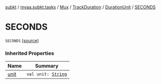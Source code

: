 [subkt](../../../../index.md) / [myaa.subkt.tasks](../../../index.md) / [Mux](../../index.md) / [TrackDuration](../index.md) / [DurationUnit](index.md) / [SECONDS](./-s-e-c-o-n-d-s.md)

# SECONDS

`SECONDS` [(source)](https://github.com/Myaamori/SubKt/blob/0.1.12/src/main/kotlin/myaa/subkt/tasks/muxtask.kt#L141)

### Inherited Properties

| Name | Summary |
|---|---|
| [unit](unit.md) | `val unit: `[`String`](https://kotlinlang.org/api/latest/jvm/stdlib/kotlin/-string/index.html) |
